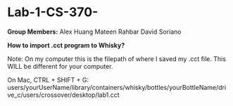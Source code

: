 # Lab-1-CS-370-

**Group Members:**
Alex Huang
Mateen Rahbar
David Soriano

**How to import .cct program to Whisky?**

Note: On my computer this is the filepath of where I saved my .cct file. This WILL be different for your computer. 

On Mac, CTRL + SHIFT + G:  
users/yourUserName/library/containers/whisky/bottles/yourBottleName/drive_c/users/crossover/desktop/lab1.cct


